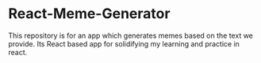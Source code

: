 # React-Meme-Generator
This repository is for an app which generates memes based on the text we provide. Its React based app for solidifying my learning and practice in react.
